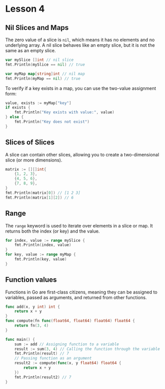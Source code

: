# Lesson 4

## Nil Slices and Maps

The zero value of a slice is `nil`, which means it has no elements and no underlying array. A nil slice behaves like an empty slice, but it is not the same as an empty slice.

```go
var mySlice []int // nil slice
fmt.Println(mySlice == nil) // true
```

```go
var myMap map[string]int // nil map
fmt.Println(myMap == nil) // true
```

To verify if a key exists in a map, you can use the two-value assignment form:

```go
value, exists := myMap["key"]
if exists {
    fmt.Println("Key exists with value:", value)
} else {
    fmt.Println("Key does not exist")
}
```

## Slices of Slices

A slice can contain other slices, allowing you to create a two-dimensional slice (or more dimensions).

```go
matrix := [][]int{
    {1, 2, 3},
    {4, 5, 6},
    {7, 8, 9},
}
fmt.Println(matrix[0]) // [1 2 3]
fmt.Println(matrix[1][2]) // 6
```

## Range

The `range` keyword is used to iterate over elements in a slice or map. It returns both the index (or key) and the value.

```go
for index, value := range mySlice {
    fmt.Println(index, value)
}
for key, value := range myMap {
    fmt.Println(key, value)
}
```

## Function values

Functions in Go are first-class citizens, meaning they can be assigned to variables, passed as arguments, and returned from other functions.

```go
func add(x, y int) int {
    return x + y
}
func compute(fn func(float64, float64) float64) float64 {
	return fn(3, 4)
}

func main() {
    sum := add // Assigning function to a variable
    result := sum(3, 4) // Calling the function through the variable
    fmt.Println(result) // 7
    // Passing function as an argument
    result2 := compute(func(x, y float64) float64 {
        return x + y
    })
    fmt.Println(result2) // 7
}
```
